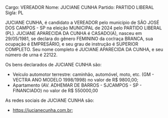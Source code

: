 Cargo: VEREADOR
Nome: JUCIANE CUNHA
Partido: PARTIDO LIBERAL
Sigla: PL

JUCIANE CUNHA, é candidato a VEREADOR pelo município de SÃO JOSÉ DOS CAMPOS - SP na eleição MUNICIPAL de 2024 pelo PARTIDO LIBERAL (PL).
JUCIANE APARECIDA DA CUNHA é CASADO(A), nasceu em 29/05/1981, se declara do gênero FEMININO da cor/raça BRANCA, sua ocupação é EMPRESÁRIO, e seu grau de instrução é SUPERIOR COMPLETO.
Seu nome completo é JUCIANE APARECIDA DA CUNHA, e seu número de urna é 22122.

Os bens declarados de JUCIANE CUNHA são: 
- Veículo automotor terrestre: caminhão, automóvel, moto, etc. (GM - VECTRA ANO MODELO 1998/1998) no valor de R$ 9800,00;
- Apartamento (AV. ADHEMAR DE BARROS - SJCAMPOS - SP - FINANCIADO) no valor de R$ 550000,00

As redes sociais de JUCIANE CUNHA são:
- https://jucianecunha.com.br;